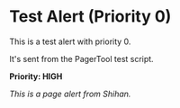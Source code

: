 # Test Alert (Priority 0)

This is a test alert with priority 0.

It's sent from the PagerTool test script.

**Priority: HIGH**

*This is a page alert from Shihan.*